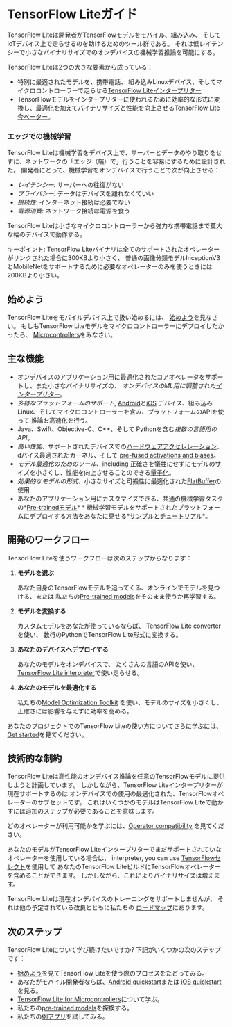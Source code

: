 # TensorFlow Liteガイド

TensorFlow Liteは開発者がTensorFlowモデルをモバイル、組み込み、
そしてIoTデバイス上で走らせるのを助けるためのツール群である。
それは低レイテンシーで小さなバイナリサイズでのオンデバイスの機械学習推論を可能にする。

TensorFlow Liteは2つの大きな要素から成っている：

-   特別に最適されたモデルを、携帯電話、
    組み込みLinuxデバイス、そしてマイクロコントローラーで走らせる[TensorFlow Liteインタープリター](inference.md)
-   TensorFlowモデルをインタープリターに使われるために効率的な形式に変換し、最適化を加えてバイナリサイズと性能を向上させる[TensorFlow Lite今ベーター](../convert/index.md)。

### エッジでの機械学習

TensorFlow Liteは機械学習をデバイス上で、サーバーとデータのやり取りをせずに、ネットワークの「エッジ（端）で」行うことを容易にするために設計された。
開発者にとって、機械学習をオンデバイスで行うことで次が向上させる：

*   *レイテンシー:* サーバーへの往復がない
*   *プライバシー:* データはデバイスを離れなくていい
*   *接続性:* インターネット接続は必要でない
*   *電源消費:* ネットワーク接続は電源を食う

TensorFlow Liteは小さなマイクロコントローラーから強力な携帯電話まで莫大な幅のデバイスで動作する。

キーポイント: TensorFlow Liteバイナリは全てのサポートされたオペレーターがリンクされた場合に300KBより小さく、 普通の画像分類モデルInceptionV3とMobileNetをサポートするために必要なオペレーターのみを使うときには200KBより小さい。

## 始めよう

TensorFlow Liteをモバイルデバイス上で扱い始めるには、
[始めよう](get_started.md)を見なさい。
もしもTensorFlow Liteモデルをマイクロコントローラーにデプロイしたかったら、
[Microcontrollers](../microcontrollers)をみなさい。

## 主な機能

*   オンデバイスのアプリケーション用に最適化されたコアオペレータをサポートし、また小さなバイナリサイズの、
    *オンデバイスのML用に調整された[インタープリター](inference.md)*。
*   *多様なプラットフォームのサポート*, [Android](android.md)と[iOS](ios.md)
    デバイス、組み込みLinux、そしてマイクロコントローラーを含み、プラットフォームのAPIを使って
    推論お高速化を行う。
*   Java、Swift、Objective-C、C++、そして
    Pythonを含む*複数の言語用のAPI*。
*   *高い性能*、サポートされたデバイスでの[ハードウェアアクセレレーション](../performance/gpu.md)、dバイス最適されたカーネル、そして
    [pre-fused activations and biases](ops_compatibility.md)。
*   *モデル最適化のためのツール*、including
    正確さを犠牲にせずにモデルのサイズを小さくし、性能を向上させることのできる[量子化](../performance/post_training_quantization.md)。
*   *効果的なモデルの形式*、小さなサイズと可搬性に最適化された[FlatBuffer](../convert/index.md)の使用
*   あなたのアプリケーション用にカスタマイズできる、共通の機械学習タスクの*[Pre-trainedモデル](../models)* *   機械学習モデルをサポートされたプラットフォームにデプロイする方法をあなたに見せる*[サンプルとチュートリアル](https://www.tensorflow.org/examples)*。

## 開発のワークフロー

TensorFlow Liteを使うワークフローは次のステップからなります：

1.  **モデルを選ぶ**

    あなた自身のTensorFlowモデルを追ってくる、オンラインでモデルを見つける、または
    私たちの[Pre-trained models](../models)をそのまま使うか再学習する。

1.  **モデルを変換する**

    カスタムモデルをあなたが使っているならば、
    [TensorFlow Lite converter](../convert/index.md)を使い、
    数行のPythonでTensorFlow Lite形式に変換する。

1.  **あなたのデバイスへデプロイする**

    あなたのモデルをオンデバイスで、
    たくさんの言語のAPIを使い、[TensorFlow Lite interpreter](inference.md)で使い走らせる。

1.  **あなたのモデルを最適化する**

    私たちの[Model Optimization Toolkit](../performance/model_optimization.md)
    を使い、モデルのサイズを小さくし、正確さには影響を与えずに効率を高める。

あなたのプロジェクトでのTensorFlow Liteの使い方についてさらに学ぶには、[Get started](get_started.md)を見てください。

## 技術的な制約

TensorFlow Liteは高性能のオンデバイス推論を任意のTensorFlowモデルに提供しようと計画しています。
しかしながら、TensorFlow Liteインタープリターが現在サポートするのは
オンデバイスでの使用の最適化された、TensorFlowオペレーターのサブセットです。
これはいくつかのモデルはTensorFlow Liteで動かすには追加のステップが必要であることを意味します。

どのオペレーターが利用可能かを学ぶには、[Operator compatibility](ops_compatibility.md)
を見てください。

あなたのモデルがTensorFlow Liteインタープリターでまだサポートされていなオペレーターを使用している場合は、
interpreter, you can use [TensorFlowセレクト](ops_select.md)を使用して
あなたのTensorFlow LiteビルドにTensorFlowオペレーターを含めることができます。
しかしながら、これによりバイナリサイズは増えます。

TensorFlow Liteは現在オンデバイスのトレーニングをサポートしませんが、
それは他の予定されている改良とともに私たちの
[ロードマップ](roadmap.md)にあります。

## 次のステップ

TensorFlow Liteについて学び続けたいですか?
下記がいくつかの次のステップです：

*   [始めよう](get_started.md)を見てTensorFlow Liteを使う際のプロセスをたどってみる。
*   あなたがモバイル開発者ならば、[Android quickstart](android.md)または
    [iOS quickstart](ios.md)を見る。
*   [TensorFlow Lite for Microcontrollers](../microcontrollers)について学ぶ。
*   私たちの[pre-trained models](../models)を探検する。
*   私たちの[例アプリ](https://www.tensorflow.org/lite/examples)を試してみる。

